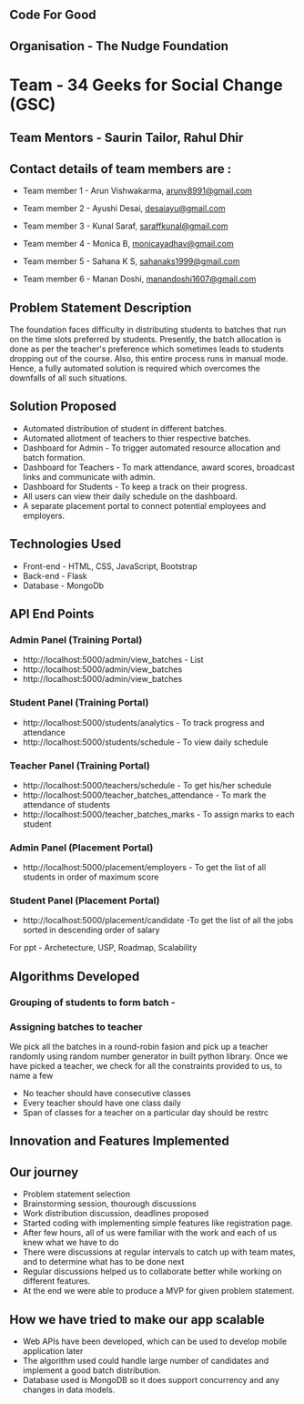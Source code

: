 ## Code For Good
## Organisation - The Nudge Foundation
# Team - 34 Geeks for Social Change (GSC)
## Team Mentors - Saurin Tailor, Rahul Dhir
## Contact details of team members are : 

 - Team member 1 - Arun Vishwakarma, arunv8991@gmail.com

 - Team member 2 - Ayushi Desai, desaiayu@gmail.com

 - Team member 3 - Kunal Saraf, saraffkunal@gmail.com

 - Team member 4 - Monica B, monicayadhav@gmail.com

 - Team member 5 - Sahana K S, sahanaks1999@gmail.com

 - Team member 6 - Manan Doshi, manandoshi1607@gmail.com

## Problem Statement Description 
The foundation faces difficulty in distributing students to batches that run on the time slots preferred by students. Presently, the batch allocation is done as per the teacher's preference which sometimes leads to students dropping out of the course. Also, this entire process runs in manual mode. Hence, a fully automated solution is required which overcomes the downfalls of all such situations.

## Solution Proposed
 - Automated distribution of student in different batches.
 - Automated allotment of teachers to thier respective batches.
 - Dashboard for Admin - To trigger automated resource allocation and batch formation.
 - Dashboard for Teachers - To mark attendance, award scores, broadcast links and communicate with admin.
 - Dashboard for Students - To keep a track on their progress.
 - All users can view their daily schedule on the dashboard.
 - A separate placement portal to connect potential employees and employers.

## Technologies Used
 - Front-end - HTML, CSS, JavaScript, Bootstrap
 - Back-end - Flask
 - Database - MongoDb

<!-- <img src="assets/images/bracket_icon.png" alt="Bracket Chat Logo" width="200px" height="200px"> -->

## API End Points
### Admin Panel (Training Portal)
 - http://localhost:5000/admin/view_batches - List 
 - http://localhost:5000/admin/view_batches
 - http://localhost:5000/admin/view_batches

### Student Panel (Training Portal)
 - http://localhost:5000/students/analytics - To track progress and attendance
 - http://localhost:5000/students/schedule - To view daily schedule

### Teacher Panel (Training Portal)
 - http://localhost:5000/teachers/schedule - To get his/her schedule
 - http://localhost:5000/teacher_batches_attendance - To mark the attendance of students
 - http://localhost:5000/teacher_batches_marks - To assign marks to each student

### Admin Panel (Placement Portal)
 - http://localhost:5000/placement/employers - To get the list of all students in order of maximum score 

### Student Panel (Placement Portal)
 - http://localhost:5000/placement/candidate -To get the list of all the jobs sorted in descending order of salary

For ppt - Archetecture, USP, Roadmap, Scalability

## Algorithms Developed
### Grouping of students to form batch - 
### Assigning batches to teacher
We pick all the batches in a round-robin fasion and pick up a teacher randomly using random number generator in built python library. Once we have picked a teacher, we check for all the constraints provided to us, to name a few
 - No teacher should have consecutive classes
 - Every teacher should have one class daily
 - Span of classes for a teacher on a particular day should be restrc
 
 ## Innovation and Features Implemented
 
 
 ## Our journey
  - Problem statement selection
  - Brainstorming session, thourough discussions
  - Work distribution discussion, deadlines proposed
  - Started coding with implementing simple features like registration page.
  - After few hours, all of us were familiar with the work and each of us knew what we have to do
  - There were discussions at regular intervals to catch up with team mates, and to determine what has to be done next
  - Regular discussions helped us to collaborate better while working on different features.
  - At the end we were able to produce a MVP for given problem statement.
 
 ## How we have tried to make our app scalable
  - Web APIs have been developed, which can be used to develop mobile application later
  - The algorithm used could handle large number of candidates and implement a good batch distribution.
  - Database used is MongoDB so it does support concurrency and any changes in data models.
 
